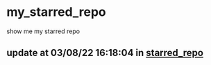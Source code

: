 # my_starred_repo
show me my starred repo

update at 03/08/22 16:18:04 in [starred_repo](./index.html)
---

